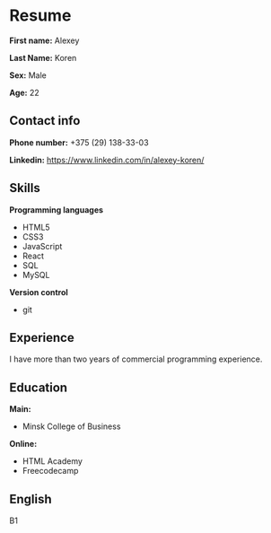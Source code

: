# Resume

**First name:** Alexey

**Last Name:**  Koren

**Sex:** Male

**Age:** 22

## Contact info

**Phone number:** +375 (29) 138-33-03

**Linkedin:** https://www.linkedin.com/in/alexey-koren/

## Skills
**Programming languages**
+ HTML5
+ CSS3
+ JavaScript
+ React
+ SQL
+ MySQL

**Version control**
+ git

## Experience
I have more than two years of commercial programming experience.

## Education
**Main:**
+ Minsk College of Business

**Online:**
+ HTML Academy
+ Freecodecamp

## English
B1

